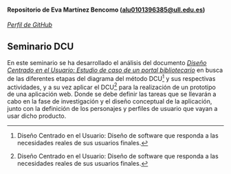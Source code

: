 #### Repositorio de Eva Martínez Bencomo (alu0101396385@ull.edu.es)

[*Perfil de GitHub*](https://github.com/Eva-Martinez)

## Seminario DCU

En este seminario se ha desarrollado el análisis del documento [*Diseño Centrado en el Usuario: Estudio de caso de un portal bibliotecario*](/docs/Diseño_Centrado_en_el_Usuario_Estudio_de_casos_de_un_portal_bibliotecario.pdf) en busca de las diferentes etapas del diagrama del método DCU[^1] y sus respectivas actividades, y a su vez aplicar el DCU[^1] para la realización de un prototipo de una aplicación web. Donde se debe definir las tareas que se llevarán a cabo en la fase de investigación y el diseño conceptual de la aplicación, junto con la definición de los personajes y perfiles de usuario que vayan a usar dicho producto.


[^1]: Diseño Centrado en el Usuario: Diseño de software que responda a las necesidades reales de sus usuarios finales.
